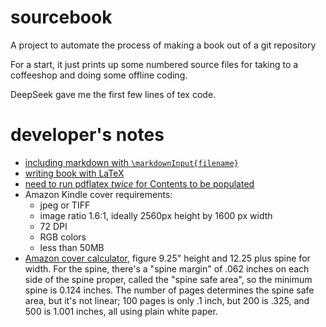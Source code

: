 # sourcebook

A project to automate the process of making a book out of a git repository

For a start, it just prints up some numbered source files for taking to a
coffeeshop and doing some offline coding.

DeepSeek gave me the first few lines of tex code.

# developer's notes
* [including markdown with `\markdownInput{filename}`](https://www.overleaf.com/learn/how-to/Writing_Markdown_in_LaTeX_Documents)
* [writing book with LaTeX](https://www.overleaf.com/learn/latex/Sections_and_chapters)
* [need to run pdflatex *twice* for Contents to be populated](https://tex.stackexchange.com/a/301109/215508)
* Amazon Kindle cover requirements:
    - jpeg or TIFF
    - image ratio 1.6:1, ideally 2560px height by 1600 px width
    - 72 DPI
    - RGB colors
    - less than 50MB
* [Amazon cover calculator](https://kdp.amazon.com/en_US/cover-calculator),
  figure 9.25" height and 12.25 plus spine for width. For the spine, there's
  a "spine margin" of .062 inches on each side of the spine proper, called the
  "spine safe area", so the minimum spine is 0.124 inches. The number of
  pages determines the spine safe area, but it's not linear; 100 pages is only
  .1 inch, but 200 is .325, and 500 is 1.001 inches, all using plain white
  paper.
